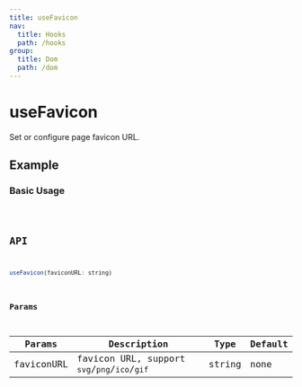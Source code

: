 ```yaml
---
title: useFavicon
nav:
  title: Hooks
  path: /hooks
group:
  title: Dom
  path: /dom
---
```


# useFavicon

Set or configure page favicon URL.

## Example

### Basic Usage

<code src="./demo/demo1.tsx" />


## API

```javascript
useFavicon(faviconURL: string)
```

### Params

| Params     | Description                                  | Type   | Default |
| ---------- | -------------------------------------------- | ------ | ------- |
| faviconURL | favicon URL, support `svg`/`png`/`ico`/`gif` | string | none    |
